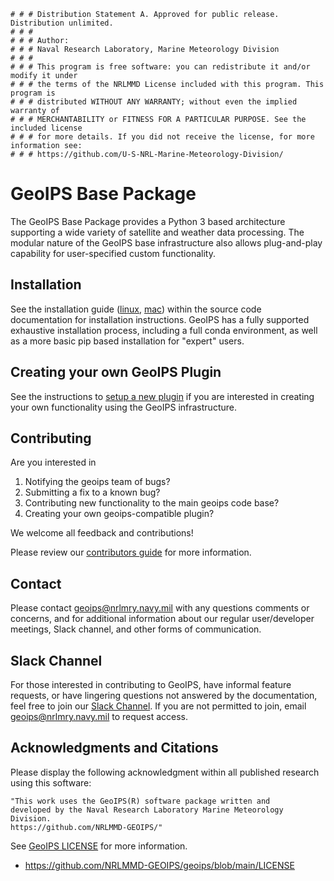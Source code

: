     # # # Distribution Statement A. Approved for public release. Distribution unlimited.
    # # #
    # # # Author:
    # # # Naval Research Laboratory, Marine Meteorology Division
    # # #
    # # # This program is free software: you can redistribute it and/or modify it under
    # # # the terms of the NRLMMD License included with this program. This program is
    # # # distributed WITHOUT ANY WARRANTY; without even the implied warranty of
    # # # MERCHANTABILITY or FITNESS FOR A PARTICULAR PURPOSE. See the included license
    # # # for more details. If you did not receive the license, for more information see:
    # # # https://github.com/U-S-NRL-Marine-Meteorology-Division/

GeoIPS Base Package
====================

The GeoIPS Base Package provides a Python 3 based architecture supporting a wide variety of
satellite and weather data processing. The modular nature of the GeoIPS base infrastructure also allows
plug-and-play capability for user-specified custom functionality.

Installation
------------
See the
installation guide ([linux](./docs/source/starter/installation.rst), 
[mac](./docs/source/starter/installation.rst))
within the source code documentation for installation instructions. GeoIPS has a fully supported
exhaustive installation process, including a full conda environment, as well as a more basic
pip based installation for "expert" users.

Creating your own GeoIPS Plugin
-------------------------------

See the instructions to
[setup a new plugin](./docs/source/devguide/dev_setup.rst)
if you are interested in creating your own functionality using the GeoIPS
infrastructure.

Contributing
-------------
Are you interested in
1. Notifying the geoips team of bugs?
2. Submitting a fix to a known bug?
3. Contributing new functionality to the main geoips code base?
4. Creating your own geoips-compatible plugin?

We welcome all feedback and contributions!

Please review our
[contributors guide](./docs/source/devguide/contributors.rst)
for more information.

Contact
----------
Please contact geoips@nrlmry.navy.mil with any questions comments or concerns, and
for additional information about our regular user/developer meetings, Slack channel,
and other forms of communication.

Slack Channel
----------
For those interested in contributing to GeoIPS, have informal feature requests, or 
have lingering questions not answered by the documentation, feel free to join our
[Slack Channel](https://geoips.slack.com/). If you are not permitted to join, email
geoips@nrlmry.navy.mil to request access.

Acknowledgments and Citations
------------------------------
Please display the following acknowledgment within all published research using this software:

    "This work uses the GeoIPS(R) software package written and
    developed by the Naval Research Laboratory Marine Meteorology Division.
    https://github.com/NRLMMD-GEOIPS/"

See [GeoIPS LICENSE](https://github.com/NRLMMD-GEOIPS/geoips/blob/main/LICENSE) for
more information.

* https://github.com/NRLMMD-GEOIPS/geoips/blob/main/LICENSE
